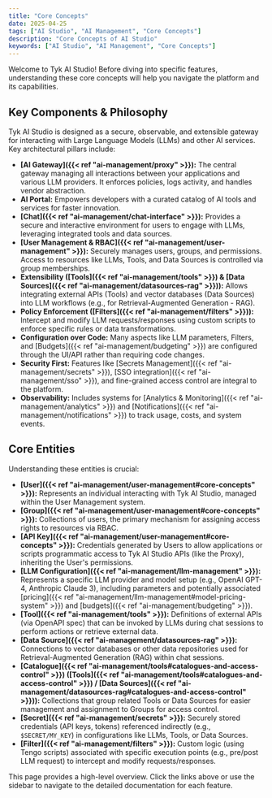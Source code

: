 ```yaml
---
title: "Core Concepts"
date: 2025-04-25
tags: ["AI Studio", "AI Management", "Core Concepts"]
description: "Core Concepts of AI Studio"
keywords: ["AI Studio", "AI Management", "Core Concepts"]
---
```


Welcome to Tyk AI Studio! Before diving into specific features, understanding these core concepts will help you navigate the platform and its capabilities.

## Key Components & Philosophy

Tyk AI Studio is designed as a secure, observable, and extensible gateway for interacting with Large Language Models (LLMs) and other AI services. Key architectural pillars include:

*   **[AI Gateway]({{< ref "ai-management/proxy" >}}):** The central gateway managing all interactions between your applications and various LLM providers. It enforces policies, logs activity, and handles vendor abstraction.
*   **AI Portal:** Empowers developers with a curated catalog of AI tools and services for faster innovation.
*   **[Chat]({{< ref "ai-management/chat-interface" >}}):** Provides a secure and interactive environment for users to engage with LLMs, leveraging integrated tools and data sources.
*   **[User Management & RBAC]({{< ref "ai-management/user-management" >}}):** Securely manages users, groups, and permissions. Access to resources like LLMs, Tools, and Data Sources is controlled via group memberships.
*   **Extensibility ([Tools]({{< ref "ai-management/tools" >}}) & [Data Sources]({{< ref "ai-management/datasources-rag" >}})):** Allows integrating external APIs (Tools) and vector databases (Data Sources) into LLM workflows (e.g., for Retrieval-Augmented Generation - RAG).
*   **Policy Enforcement ([Filters]({{< ref "ai-management/filters" >}})):** Intercept and modify LLM requests/responses using custom scripts to enforce specific rules or data transformations.
*   **Configuration over Code:** Many aspects like LLM parameters, Filters, and [Budgets]({{< ref "ai-management/budgeting" >}}) are configured through the UI/API rather than requiring code changes.
*   **Security First:** Features like [Secrets Management]({{< ref "ai-management/secrets" >}}), [SSO integration]({{< ref "ai-management/sso" >}}), and fine-grained access control are integral to the platform.
*   **Observability:** Includes systems for [Analytics & Monitoring]({{< ref "ai-management/analytics" >}}) and [Notifications]({{< ref "ai-management/notifications" >}}) to track usage, costs, and system events.

## Core Entities

Understanding these entities is crucial:

*   **[User]({{< ref "ai-management/user-management#core-concepts" >}}):** Represents an individual interacting with Tyk AI Studio, managed within the User Management system.
*   **[Group]({{< ref "ai-management/user-management#core-concepts" >}}):** Collections of users, the primary mechanism for assigning access rights to resources via RBAC.
*   **[API Key]({{< ref "ai-management/user-management#core-concepts" >}}):** Credentials generated by Users to allow applications or scripts programmatic access to Tyk AI Studio APIs (like the Proxy), inheriting the User's permissions.
*   **[LLM Configuration]({{< ref "ai-management/llm-management" >}}):** Represents a specific LLM provider and model setup (e.g., OpenAI GPT-4, Anthropic Claude 3), including parameters and potentially associated [pricing]({{< ref "ai-management/llm-management#model-pricing-system" >}}) and [budgets]({{< ref "ai-management/budgeting" >}}).
*   **[Tool]({{< ref "ai-management/tools" >}}):** Definitions of external APIs (via OpenAPI spec) that can be invoked by LLMs during chat sessions to perform actions or retrieve external data.
*   **[Data Source]({{< ref "ai-management/datasources-rag" >}}):** Connections to vector databases or other data repositories used for Retrieval-Augmented Generation (RAG) within chat sessions.
*   **[Catalogue]({{< ref "ai-management/tools#catalogues-and-access-control" >}}) ([Tools]({{< ref "ai-management/tools#catalogues-and-access-control" >}}) / [Data Sources]({{< ref "ai-management/datasources-rag#catalogues-and-access-control" >}})):** Collections that group related Tools or Data Sources for easier management and assignment to Groups for access control.
*   **[Secret]({{< ref "ai-management/secrets" >}}):** Securely stored credentials (API keys, tokens) referenced indirectly (e.g., `$SECRET/MY_KEY`) in configurations like LLMs, Tools, or Data Sources.
*   **[Filter]({{< ref "ai-management/filters" >}}):** Custom logic (using Tengo scripts) associated with specific execution points (e.g., pre/post LLM request) to intercept and modify requests/responses.

This page provides a high-level overview. Click the links above or use the sidebar to navigate to the detailed documentation for each feature.
